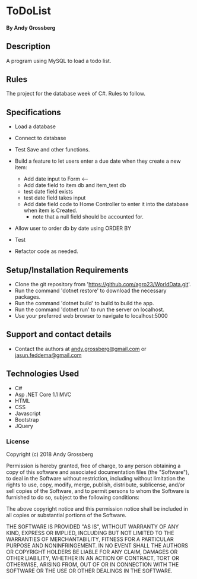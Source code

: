 # ToDoList

#### By Andy Grossberg

## Description
A program using MySQL to load a todo list.

## Rules

The project for the database week of C#. Rules to follow.

## Specifications

* Load a database

* Connect to database

* Test Save and other functions.

* Build a feature to let users enter a due date when they create a new item:
  - Add date input to Form <--
  - Add date field to item db and item_test db
  - test date field exists
  - test date field takes input
  - Add date field code to Home Controller to enter it into the database when item is Created.
    * note that a null field should be accounted for.

* Allow user to order db by date using ORDER BY  

* Test

* Refactor code as needed.

## Setup/Installation Requirements

* Clone the git repository from 'https://github.com/agro23/WorldData.git'.
* Run the command 'dotnet restore' to download the necessary packages.
* Run the command 'dotnet build' to build to build the app.
* Run the command 'dotnet run' to run the server on localhost.
* Use your preferred web browser to navigate to localhost:5000

## Support and contact details

* Contact the authors at andy.grossberg@gmail.com or jasun.feddema@gmail.com

## Technologies Used

* C#
* Asp .NET Core 1.1 MVC
* HTML
* CSS
* Javascript
* Bootstrap
* JQuery

### License

Copyright (c) 2018 Andy Grossberg

Permission is hereby granted, free of charge, to any person obtaining a copy of this software and associated documentation files (the "Software"), to deal in the Software without restriction, including without limitation the rights to use, copy, modify, merge, publish, distribute, sublicense, and/or sell copies of the Software, and to permit persons to whom the Software is furnished to do so, subject to the following conditions:

The above copyright notice and this permission notice shall be included in all copies or substantial portions of the Software.

THE SOFTWARE IS PROVIDED "AS IS", WITHOUT WARRANTY OF ANY KIND, EXPRESS OR IMPLIED, INCLUDING BUT NOT LIMITED TO THE WARRANTIES OF MERCHANTABILITY, FITNESS FOR A PARTICULAR PURPOSE AND NONINFRINGEMENT. IN NO EVENT SHALL THE AUTHORS OR COPYRIGHT HOLDERS BE LIABLE FOR ANY CLAIM, DAMAGES OR OTHER LIABILITY, WHETHER IN AN ACTION OF CONTRACT, TORT OR OTHERWISE, ARISING FROM, OUT OF OR IN CONNECTION WITH THE SOFTWARE OR THE USE OR OTHER DEALINGS IN THE SOFTWARE.

